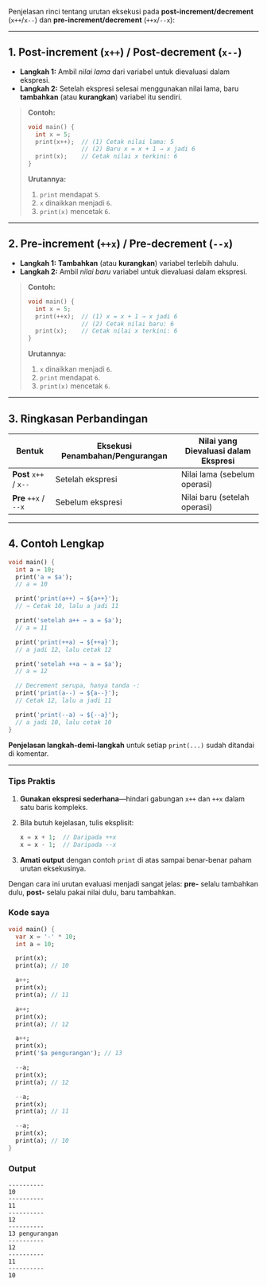 Penjelasan rinci tentang urutan eksekusi pada **post-increment/decrement** (`x++`/`x--`) dan **pre-increment/decrement** (`++x`/`--x`):

---

## 1. Post-increment (`x++`) / Post-decrement (`x--`)

- **Langkah 1:** Ambil _nilai lama_ dari variabel untuk dievaluasi dalam ekspresi.
- **Langkah 2:** Setelah ekspresi selesai menggunakan nilai lama, baru **tambahkan** (atau **kurangkan**) variabel itu sendiri.

> **Contoh:**
>
> ```dart
> void main() {
>   int x = 5;
>   print(x++);  // (1) Cetak nilai lama: 5
>                // (2) Baru x = x + 1 → x jadi 6
>   print(x);    // Cetak nilai x terkini: 6
> }
> ```
>
> **Urutannya:**
>
> 1. `print` mendapat `5`.
> 2. `x` dinaikkan menjadi `6`.
> 3. `print(x)` mencetak `6`.

---

## 2. Pre-increment (`++x`) / Pre-decrement (`--x`)

- **Langkah 1:** **Tambahkan** (atau **kurangkan**) variabel terlebih dahulu.
- **Langkah 2:** Ambil _nilai baru_ variabel untuk dievaluasi dalam ekspresi.

> **Contoh:**
>
> ```dart
> void main() {
>   int x = 5;
>   print(++x);  // (1) x = x + 1 → x jadi 6
>                // (2) Cetak nilai baru: 6
>   print(x);    // Cetak nilai x terkini: 6
> }
> ```
>
> **Urutannya:**
>
> 1. `x` dinaikkan menjadi `6`.
> 2. `print` mendapat `6`.
> 3. `print(x)` mencetak `6`.

---

## 3. Ringkasan Perbandingan

| Bentuk                 | Eksekusi Penambahan/Pengurangan | Nilai yang Dievaluasi dalam Ekspresi |
| ---------------------- | ------------------------------- | ------------------------------------ |
| **Post** `x++` / `x--` | Setelah ekspresi                | Nilai lama (sebelum operasi)         |
| **Pre** `++x` / `--x`  | Sebelum ekspresi                | Nilai baru (setelah operasi)         |

---

## 4. Contoh Lengkap

```dart
void main() {
  int a = 10;
  print('a = $a');
  // a = 10

  print('print(a++) → ${a++}');
  // → Cetak 10, lalu a jadi 11

  print('setelah a++ → a = $a');
  // a = 11

  print('print(++a) → ${++a}');
  // a jadi 12, lalu cetak 12

  print('setelah ++a → a = $a');
  // a = 12

  // Decrement serupa, hanya tanda -:
  print('print(a--) → ${a--}');
  // Cetak 12, lalu a jadi 11

  print('print(--a) → ${--a}');
  // a jadi 10, lalu cetak 10
}
```

**Penjelasan langkah-demi-langkah** untuk setiap `print(...)` sudah ditandai di komentar.

---

### Tips Praktis

1. **Gunakan ekspresi sederhana**—hindari gabungan `x++` dan `++x` dalam satu baris kompleks.
2. Bila butuh kejelasan, tulis eksplisit:

   ```dart
   x = x + 1;  // Daripada ++x
   x = x - 1;  // Daripada --x
   ```

3. **Amati output** dengan contoh `print` di atas sampai benar-benar paham urutan eksekusinya.

Dengan cara ini urutan evaluasi menjadi sangat jelas: **pre-** selalu tambahkan dulu, **post-** selalu pakai nilai dulu, baru tambahkan.

### Kode saya

```dart
void main() {
  var x = '-' * 10;
  int a = 10;

  print(x);
  print(a); // 10

  a++;
  print(x);
  print(a); // 11

  a++;
  print(x);
  print(a); // 12

  a++;
  print(x);
  print('$a pengurangan'); // 13

  --a;
  print(x);
  print(a); // 12

  --a;
  print(x);
  print(a); // 11

  --a;
  print(x);
  print(a); // 10
}
```

### Output

```pwsh
----------
10
----------
11
----------
12
----------
13 pengurangan
----------
12
----------
11
----------
10
```
